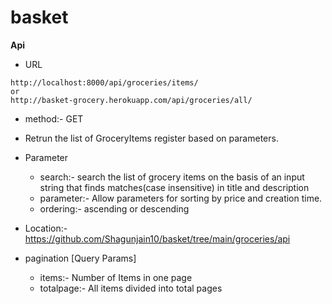 # basket

**Api**
- URL
```
http://localhost:8000/api/groceries/items/
or
http://basket-grocery.herokuapp.com/api/groceries/all/
```
- method:- GET
- Retrun the list of GroceryItems register based on parameters.
- Parameter
  - search:- search the list of grocery items on the basis of an input string that finds matches(case insensitive) in title and description
  - parameter:- Allow parameters for sorting by price and creation time.
  - ordering:- ascending or descending

- Location:- https://github.com/Shagunjain10/basket/tree/main/groceries/api

- pagination [Query Params]
  - items:- Number of Items in one page
  - totalpage:- All items divided into total pages
